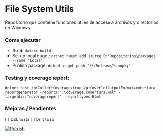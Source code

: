 # File System Utils
Repositorio que contiene funciones útiles de acceso a archivos y directorios en Windows.


### Como ejecutar
 - Build: `dotnet build`
 - Set up local nuget: `dotnet nuget add source D:\Repositorios\packages --name "Local"`
 - Publish package: `dotnet nuget push "**/Release/*.nupkg"`

### Testing y coverage report:

`dotnet test /p:CollectCoverage=true /p:CoverletOutputFormat=cobertura`
`reportgenerator -reports:".\coverage.cobertura.xml" -targetdir:"coveragereport" -reporttypes:Html`

### Mejoras / Pendientes
[ ] E2E tests
[ ] Unit tests

[![Publish](https://github.com/lorenzonicolas/nll-file-system-utils/actions/workflows/publish.yml/badge.svg?branch=master)](https://github.com/lorenzonicolas/nll-file-system-utils/actions/workflows/publish.yml)
